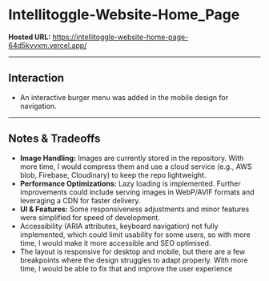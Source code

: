 # Intellitoggle-Website-Home_Page

**Hosted URL:** https://intellitoggle-website-home-page-64d5kvvxm.vercel.app/

---
## Interaction
- An interactive burger menu was added in the mobile design for navigation.
  
---
## Notes & Tradeoffs

- **Image Handling:** Images are currently stored in the repository. With more time, I would compress them and use a cloud service (e.g., AWS blob, Firebase, Cloudinary) to keep the repo lightweight.
- **Performance Optimizations:** Lazy loading is implemented. Further improvements could include serving images in WebP/AVIF formats and leveraging a CDN for faster delivery.
- **UI & Features:** Some responsiveness adjustments and minor features were simplified for speed of development.
- Accessibility (ARIA attributes, keyboard navigation) not fully implemented, which could limit usability for some users, so with more time, I would make it more accessible and SEO optimised.
- The layout is responsive for desktop and mobile, but there are a few breakpoints where the design struggles to adapt properly. With more time, I would be able to fix that and improve the user experience
